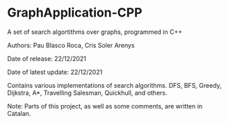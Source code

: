 # GraphApplication-CPP
A set of search algortithms over graphs, programmed in C++

Authors: Pau Blasco Roca, Cris Soler Arenys

Date of release: 22/12/2021

Date of latest update: 22/12/2021

Contains various implementations of search algorithms. DFS, BFS, Greedy, Dijkstra, A*, Travelling Salesman, Quickhull, and others.

Note: Parts of this project, as well as some comments, are written in Catalan.
